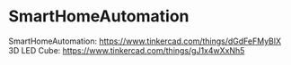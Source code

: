 # SmartHomeAutomation 
SmartHomeAutomation: https://www.tinkercad.com/things/dGdFeFMyBlX
3D LED Cube: https://www.tinkercad.com/things/gJ1x4wXxNh5


